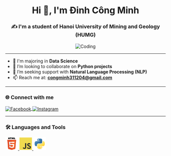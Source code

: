 <h1 align="center">Hi 👋, I'm Đinh Công Minh</h1>
<h3 align="center">✍ I'm a student of Hanoi University of Mining and Geology (HUMG)</h3>

<p align="center">
  <img align="center" alt="Coding" width="400" src="https://scontent.cdninstagram.com/v/t51.2885-19/434656168_3687728951440853_3658014466431016105_n.jpg?stp=dst-jpg_s640x640&_nc_ht=scontent.cdninstagram.com&_nc_cat=105&_nc_ohc=n1pt2SFve1MQ7kNvgGy1k20&edm=APs17CUBAAAA&ccb=7-5&oh=00_AYDql3b1Z6MiiThr5ZH3mu2xUDYrJKhyogjWcAxkL-ba9Q&oe=665A702B&_nc_sid=10d13b">
</p>

---

- 🔭 I'm majoring in **Data Science**
- 👯 I’m looking to collaborate on **Python projects**
- 🤝 I’m seeking support with **Natural Language Processing (NLP)**
- 📫 Reach me at: **congminh311204@gmail.com**

---

<h3 align="left">🌐 Connect with me</h3>
<p align="left">
  <a href="https://www.facebook.com/anchi2029" target="_blank">
    <img align="center" src="https://raw.githubusercontent.com/rahuldkjain/github-profile-readme-generator/master/src/images/icons/Social/facebook.svg" alt="Facebook" height="30" width="40" />
  </a>
  <a href="https://www.instagram.com/minhdn.h/" target="_blank">
    <img align="center" src="https://raw.githubusercontent.com/rahuldkjain/github-profile-readme-generator/master/src/images/icons/Social/instagram.svg" alt="Instagram" height="30" width="40" />
  </a>
</p>

---

<h3 align="left">🛠️ Languages and Tools</h3>
<p align="left">
  <a href="https://www.w3.org/html/" target="_blank" rel="noreferrer">
    <img src="https://raw.githubusercontent.com/devicons/devicon/master/icons/html5/html5-original-wordmark.svg" alt="HTML5" width="40" height="40"/>
  </a>
  <a href="https://developer.mozilla.org/en-US/docs/Web/JavaScript" target="_blank" rel="noreferrer">
    <img src="https://raw.githubusercontent.com/devicons/devicon/master/icons/javascript/javascript-original.svg" alt="JavaScript" width="40" height="40"/>
  </a>
  <a href="https://www.python.org" target="_blank" rel="noreferrer">
    <img src="https://raw.githubusercontent.com/devicons/devicon/master/icons/python/python-original.svg" alt="Python" width="40" height="40"/>
  </a>
</p>
